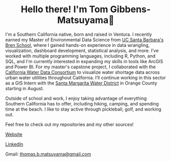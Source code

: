 <h1 align="center">Hello there! I'm Tom Gibbens-Matsuyama👋</h1>

I'm a Southern California native, born and raised in Ventura. I recently earned my Master of Environmental Data Science from [UC Santa Barbara's Bren School](https://bren.ucsb.edu/), where I gained hands-on experience in data wrangling, visualization, dashboard development, statistical analysis, and more. I’ve worked with multiple programming languages, including R, Python, and SQL, and I'm currently interested in expanding my skills in tools like ArcGIS and Power BI. For my master's capstone project, I collaborated with the [California Water Data Consortium](https://cawaterdata.org/) to visualize water shortage data across urban water utilities throughout California. I’ll continue working in this sector as a GIS Intern with the [Santa Margarita Water District](https://www.smwd.com/) in Orange County starting in August.

Outside of school and work, I enjoy taking advantage of everything Southern California has to offer, including hiking, camping, and spending time at the beach. I like to stay active through pickleball, golf, and working out. 

Feel free to check out my repositories and my other sources!

[Website](tommats00.github.io)

[LinkedIn](https://www.linkedin.com/in/tom-gibbens-matsuyama-861458248/)

Gmail: thomas.b.matsuyama@gmail.com 

<!--
**tommats00/tommats00** is a ✨ _special_ ✨ repository because its `README.md` (this file) appears on your GitHub profile.
